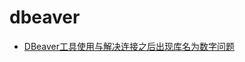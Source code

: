 # dbeaver
- [DBeaver工具使用与解决连接之后出现库名为数字问题](https://blog.csdn.net/M_Z_Y_L/article/details/124183941)
  